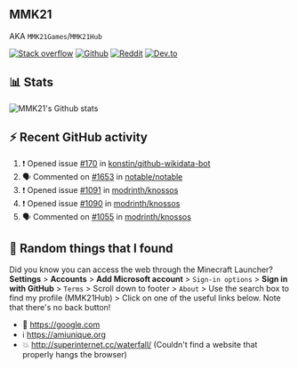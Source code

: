 ## MMK21
AKA `MMK21Games`/`MMK21Hub`

[![Stack overflow](https://img.shields.io/badge/Stack_Overflow-FE7A16?style=for-the-badge&logo=stack-overflow&logoColor=white)](https://stackoverflow.com/users/11519302/mmk21)
[![Github](https://img.shields.io/badge/GitHub-100000?style=for-the-badge&logo=github&logoColor=white)](https://github.com/MMK21Hub)
[![Reddit](https://img.shields.io/badge/Reddit-FF4500?style=for-the-badge&logo=reddit&logoColor=white)](https://www.reddit.com/user/mmk21games)
[![Dev.to](https://img.shields.io/badge/dev.to-0A0A0A?style=for-the-badge&logo=dev.to&logoColor=white)](https://dev.to/mmk21)

## 📊 Stats 

![MMK21's Github stats](https://github-readme-stats.vercel.app/api?username=MMK21Hub&show_icons=true&theme=dark&bg_color=171b22&text_color=CCCCCC&hide_border=true)

## ⚡ Recent GitHub activity

<!--START_SECTION:activity-->
1. ❗️ Opened issue [#170](https://github.com/konstin/github-wikidata-bot/issues/170) in [konstin/github-wikidata-bot](https://github.com/konstin/github-wikidata-bot)
2. 🗣 Commented on [#1653](https://github.com/notable/notable/issues/1653) in [notable/notable](https://github.com/notable/notable)
3. ❗️ Opened issue [#1091](https://github.com/modrinth/knossos/issues/1091) in [modrinth/knossos](https://github.com/modrinth/knossos)
4. ❗️ Opened issue [#1090](https://github.com/modrinth/knossos/issues/1090) in [modrinth/knossos](https://github.com/modrinth/knossos)
5. 🗣 Commented on [#1055](https://github.com/modrinth/knossos/issues/1055) in [modrinth/knossos](https://github.com/modrinth/knossos)
<!--END_SECTION:activity-->

## 🙂 Random things that I found

Did you know you can access the web through the Minecraft Launcher? **Settings** > **Accounts** > **Add Microsoft account** > `Sign-in options` > **Sign in with GitHub** > `Terms` > Scroll down to footer > `About` > Use the search box to find my profile (MMK21Hub) > Click on one of the useful links below. Note that there's no back button!

* 🔎 <https://google.com>
* ℹ️ <https://amiunique.org>
* 💥 <http://superinternet.cc/waterfall/> (Couldn't find a website that properly hangs the browser)
